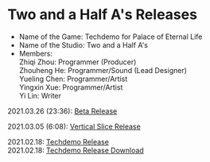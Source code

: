 # Two and a Half A's Releases # 

* Name of the Game: Techdemo for Palace of Eternal Life    
* Name of the Studio: Two and a Half A's    
* Members:  
  Zhiqi Zhou: Programmer (Producer)  
  Zhouheng He: Programmer/Sound (Lead Designer)  
  Yueling Chen: Programmer/Artist  
  Yingxin Xue: Programmer/Artist  
  Yi Lin: Writer  
 
2021.03.26 (23:36):  [Beta Release](/2.5As_Beta/index.html)  

2021.03.05 (6:08):  [Vertical Slice Release](/2.5As_VS/index.html)  

2021.02.18: [Techdemo Release](/2.5As_Techdemo/index.html)  
2021.02.18: [Techdemo Release Download](2.5As_Techdemo.zip)  
